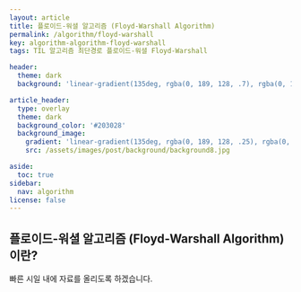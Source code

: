 ```yaml
---
layout: article
title: 플로이드-워셜 알고리즘 (Floyd-Warshall Algorithm)
permalink: /algorithm/floyd-warshall
key: algorithm-algorithm-floyd-warshall
tags: TIL 알고리즘 최단경로 플로이드-워셜 Floyd-Warshall

header:
  theme: dark
  background: 'linear-gradient(135deg, rgba(0, 189, 128, .7), rgba(0, 128, 255, .8))'

article_header:
  type: overlay
  theme: dark
  background_color: '#203028'
  background_image:
    gradient: 'linear-gradient(135deg, rgba(0, 189, 128, .25), rgba(0, 128, 255, .3))'
    src: /assets/images/post/background/background8.jpg

aside:
  toc: true
sidebar:
  nav: algorithm
license: false
---
```


## 플로이드-워셜 알고리즘 (Floyd-Warshall Algorithm)이란?
<!--more-->

빠른 시일 내에 자료를 올리도록 하겠습니다.
